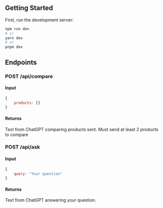 ## Getting Started

First, run the development server:

```bash
npm run dev
# or
yarn dev
# or
pnpm dev
```

## Endpoints

### POST /api/compare
#### Input
```js
{
    products: []
}
```

#### Returns
Text from ChatGPT comparing products sent. Must send at least 2 products to compare

### POST /api/ask
#### Input
```js
{
    query: "Your question"
}
```

#### Returns
Text from ChatGPT answering your question.


